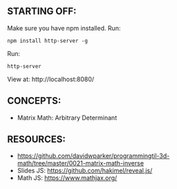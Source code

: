## STARTING OFF:

Make sure you have npm installed.
Run:
```
npm install http-server -g
```

Run:
```
http-server
```

View at: http://localhost:8080/

## CONCEPTS:

* Matrix Math: Arbitrary Determinant

## RESOURCES:

* https://github.com/davidwparker/programmingtil-3d-math/tree/master/0021-matrix-math-inverse
* Slides JS: https://github.com/hakimel/reveal.js/
* Math JS: https://www.mathjax.org/
